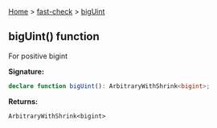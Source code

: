 [Home](/) &gt; [fast-check](../fast-check.md) &gt; [bigUint](bigUint_1.md)

## bigUint() function

For positive bigint

<b>Signature:</b>

```typescript
declare function bigUint(): ArbitraryWithShrink<bigint>;
```
<b>Returns:</b>

`ArbitraryWithShrink<bigint>`

